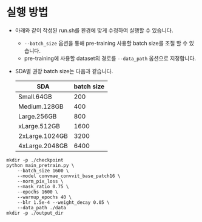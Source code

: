 # 실행 방법

* 아래와 같이 작성된 run.sh를 환경에 맞게 수정하여 실행할 수 있습니다.
  * `--batch_size` 옵션을 통해 pre-training 사용할 batch size를 조절 할 수 있습니다.
  * pre-training에 사용할 dataset의 경로를 `--data_path` 옵션으로 지정합니다.
* SDA별 권장 batch size는 다음과 같습니다.

    | SDA            | batch size |
    |----------------|------------|
    | Small.64GB     | 200        |
    | Medium.128GB   | 400        |
    | Large.256GB    | 800        |
    | xLarge.512GB   | 1600       |
    | 2xLarge.1024GB | 3200       |
    | 4xLarge.2048GB | 6400       |

```
mkdir -p ./checkpoint                     
python main_pretrain.py \
    --batch_size 1600 \
    --model convmae_convvit_base_patch16 \
    --norm_pix_loss \
    --mask_ratio 0.75 \
    --epochs 1600 \
    --warmup_epochs 40 \
    --blr 1.5e-4 --weight_decay 0.05 \
    --data_path ./data
mkdir -p ./output_dir

```
